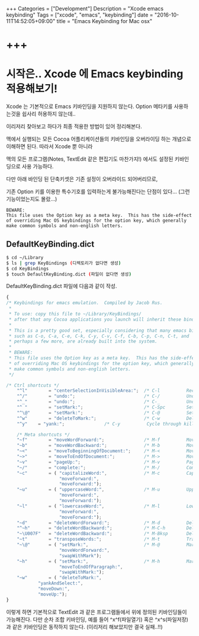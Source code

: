 +++
Categories = ["Development"]
Description = "Xcode emacs keybinding"
Tags = ["xcode", "emacs", "keybinding"]
date = "2016-10-11T14:52:05+09:00"
title = "Emacs Keybinding for Mac osx"

+++
===

# 시작은.. Xcode 에 Emacs keybinding 적용해보기!

Xcode 는 기본적으로 Emacs 키바인딩을 지원하지 않는다. Option 메타키를 사용하는것을 쉽사리 허용하지 않는데..

이리저리 찾아보고 하다가 최종 적용한 방법이 있어 정리해본다.

맥에서 실행되는 모든 Cocoa 어플리케이션들의 키바인딩을 오버라이딩 하는 개념으로 이해하면 된다. 따라서 Xcode 뿐 아니라

맥의 모든 프로그램(Notes, TextEdit 같은 편집기도 마찬가지!) 에서도 설정된 키바인딩으로 사용 가능하다.

다만 아래 바인딩 된 단축키셋은 기존 설정이 오버라이드 되어버리므로,

기존 Option 키를 이용한 특수기호를 입력하는게 불가능해진다는 단점이 있다... (그런기능이었는지도 몰랐...)

```
BEWARE:
This file uses the Option key as a meta key.  This has the side-effect
of overriding Mac OS keybindings for the option key, which generally
make common symbols and non-english letters.
```


## DefaultKeyBinding.dict

```bash
$ cd ~/Library
$ ls | grep KeyBindings (디렉토리가 없다면 생성)
$ cd KeyBindings
$ touch DefaultKeyBinding.dict (파일이 없다면 생성)
```

DefaultKeyBinding.dict 파일에 다음과 같이 작성.
```javascript
{
/* Keybindings for emacs emulation.  Compiled by Jacob Rus.
 *
 * To use: copy this file to ~/Library/KeyBindings/
 * after that any Cocoa applications you launch will inherit these bindings
 *
 * This is a pretty good set, especially considering that many emacs bindings
 * such as C-o, C-a, C-e, C-k, C-y, C-v, C-f, C-b, C-p, C-n, C-t, and
 * perhaps a few more, are already built into the system.
 *
 * BEWARE:
 * This file uses the Option key as a meta key.  This has the side-effect
 * of overriding Mac OS keybindings for the option key, which generally
 * make common symbols and non-english letters.
 */

/* Ctrl shortcuts */
    "^l"        = "centerSelectionInVisibleArea:";  /* C-l          Recenter */
    "^/"        = "undo:";                          /* C-/          Undo */
    "^_"        = "undo:";                          /* C-_          Undo */
    "^ "        = "setMark:";                       /* C-Spc        Set mark */
    "^\@"       = "setMark:";                       /* C-@          Set mark */
    "^w"        = "deleteToMark:";                  /* C-w          Delete to mark */
    "^y"	= "yank:";               /* C-y          Cycle through kill ring */

    /* Meta shortcuts */
    "~f"        = "moveWordForward:";               /* M-f          Move forward word */
    "~b"        = "moveWordBackward:";              /* M-b          Move backward word */
    "~<"        = "moveToBeginningOfDocument:";     /* M-<          Move to beginning of document */
    "~>"        = "moveToEndOfDocument:";           /* M->          Move to end of document */
    "~v"        = "pageUp:";                        /* M-v          Page Up */
    "~/"        = "complete:";                      /* M-/          Complete */
    "~c"        = ( "capitalizeWord:",              /* M-c          Capitalize */
                    "moveForward:",
                    "moveForward:");                                
    "~u"        = ( "uppercaseWord:",               /* M-u          Uppercase */
                    "moveForward:",
                    "moveForward:");
    "~l"        = ( "lowercaseWord:",               /* M-l          Lowercase */
                    "moveForward:",
                    "moveForward:");
    "~d"        = "deleteWordForward:";             /* M-d          Delete word forward */
    "^~h"       = "deleteWordBackward:";            /* M-C-h        Delete word backward */
    "~\U007F"   = "deleteWordBackward:";            /* M-Bksp       Delete word backward */
    "~t"        = "transposeWords:";                /* M-t          Transpose words */
    "~\@"       = ( "setMark:",                     /* M-@          Mark word */
                    "moveWordForward:",
                    "swapWithMark");
    "~h"        = ( "setMark:",                     /* M-h          Mark paragraph */
                    "moveToEndOfParagraph:",
                    "swapWithMark:");
    "~w"        = ( "deleteToMark:",
		    "yankAndSelect:",
		    "moveDown:",
		    "moveUp:");
}
```


이렇게 하면 기본적으로 TextEdit 과 같은 프로그램들에서 위에 정의된 키바인딩들이 가능해진다. 다만 순차 조합 키바인딩, 예를 들어 ^x^f(파일열기) 혹은 ^x^s(파일저장) 과 같은 키바인딩은 동작하지 않는다. (이리저리 해보았지만 결국 실패..!!)





